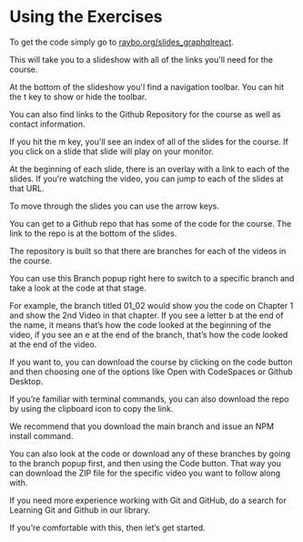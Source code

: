 <!-- .slide: data-state="layout-title" class="bg-dark"-->

# Using the Exercises

> >

To get the code simply go to [raybo.org/slides_graphqlreact](https://raybo.org/slides_graphqlreact/#/).

This will take you to a slideshow with all of the links you'll need for the course.

At the bottom of the slideshow you'l find a navigation toolbar. You can hit the t key to show or hide the toolbar.

You can also find links to the Github Repository for the course as well as contact information.

If you hit the m key, you'll see an index of all of the slides for the course. If you click on a slide that slide will play on your monitor.

At the beginning of each slide, there is an overlay with a link to each of the slides. If you're watching the video, you can jump to each of the slides at that URL.

To move through the slides you can use the arrow keys.

You can get to a Github repo that has some of the code for the course. The link to the repo is at the bottom of the slides.

The repository is built so that there are branches for each of the videos in the course. 

You can use this Branch popup right here to switch to a specific branch and take a look at the code at that stage.

For example, the branch titled 01_02 would show you the code on Chapter 1 and show the 2nd Video in that chapter. If you see a letter b at the end of the name, it means that’s how the code looked at the beginning of the video, if you see an e at the end of the branch, that’s how the code looked at the end of the video.

If you want to, you can download the course by clicking on the code button and then choosing one of the options like Open with CodeSpaces or Github Desktop. 

If you’re familiar with terminal commands, you can also download the repo by using the clipboard icon to copy the link.

We recommend that you download the main branch and issue an NPM install command.

You can also look at the code or download any of these branches  by going to the branch popup first, and then using the Code button. That way you can download the ZIP file for the specific video you want to follow along with.

If you need more experience working with Git and GitHub, do a search for Learning Git and Github in our library. 

If you’re comfortable with this, then let’s get started.